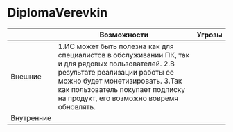 # DiplomaVerevkin
||**Возможности**|**Угрозы**|
|----------|----------|----------|
|Внешние|1.ИС может быть полезна как для специалистов в обслуживании ПК, так и для рядовых пользователей. 2.В результате реализации работы ее можно будет монетизировать. 3.Так как пользователь покупает подписку на продукт, его возможно вовремя обновлять.||
|Внутренние|||
